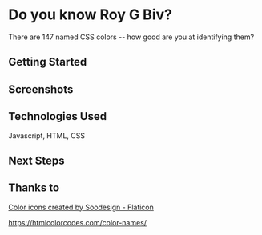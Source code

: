 # Do you know Roy G Biv? 

There are 147 named CSS colors -- how good are you at identifying them?

## Getting Started

## Screenshots

## Technologies Used

Javascript, HTML, CSS

## Next Steps

## Thanks to

<a href="https://www.flaticon.com/free-icons/color" title="color icons">Color icons created by Soodesign - Flaticon</a>

https://htmlcolorcodes.com/color-names/